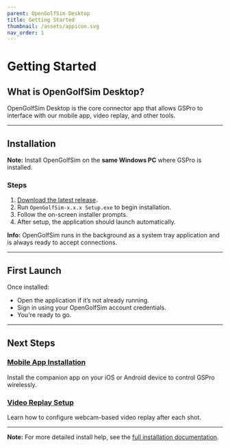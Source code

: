 ```yaml
---
parent: OpenGolfSim Desktop
title: Getting Started
thumbnail: /assets/appicon.svg
nav_order: 1
---
```


# Getting Started

## What is OpenGolfSim Desktop?

OpenGolfSim Desktop is the core connector app that allows GSPro to interface with our mobile app, video replay, and other tools.

---

## Installation

**Note:** Install OpenGolfSim on the **same Windows PC** where GSPro is installed.

### Steps

1. [Download the latest release](https://sandbox.opengolfsim.com/account/downloads).
2. Run `OpenGolfSim-x.x.x Setup.exe` to begin installation.
3. Follow the on-screen installer prompts.
4. After setup, the application should launch automatically.

**Info:** OpenGolfSim runs in the background as a system tray application and is always ready to accept connections.

---

## First Launch

Once installed:

- Open the application if it’s not already running.
- Sign in using your OpenGolfSim account credentials.
- You're ready to go.

---

## Next Steps

### [Mobile App Installation](/mobile/)

Install the companion app on your iOS or Android device to control GSPro wirelessly.

### [Video Replay Setup](/desktop/video)

Learn how to configure webcam-based video replay after each shot.

---

**Note:** For more detailed install help, see the [full installation documentation](/desktop/installation-guide).


